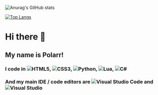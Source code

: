 ![Anurag's GitHub stats](https://github-readme-stats.vercel.app/api?username=thepolardeveloper&count_private=true&theme=radical)

[![Top Langs](https://github-readme-stats.vercel.app/api/top-langs/?username=thepolardeveloper&theme=radical&langs_count=3)](https://github.com/anuraghazra/github-readme-stats)

# Hi there 👋
## My name is Polarr!

### I code in ![HTML5](https://img.shields.io/badge/html5-%23E34F26.svg?style=for-the-badge&logo=html5&logoColor=white), 	![CSS3](https://img.shields.io/badge/css3-%231572B6.svg?style=for-the-badge&logo=css3&logoColor=white), ![Python](https://img.shields.io/badge/python-3670A0?style=for-the-badge&logo=python&logoColor=ffdd54), ![Lua](https://img.shields.io/badge/lua-%232C2D72.svg?style=for-the-badge&logo=lua&logoColor=white), ![C#](https://img.shields.io/badge/c%23-%23239120.svg?style=for-the-badge&logo=c-sharp&logoColor=white)

### And my main IDE / code editors are ![Visual Studio Code](https://img.shields.io/badge/Visual%20Studio%20Code-0078d7.svg?style=for-the-badge&logo=visual-studio-code&logoColor=white) and ![Visual Studio](https://img.shields.io/badge/Visual%20Studio-5C2D91.svg?style=for-the-badge&logo=visual-studio&logoColor=white)
